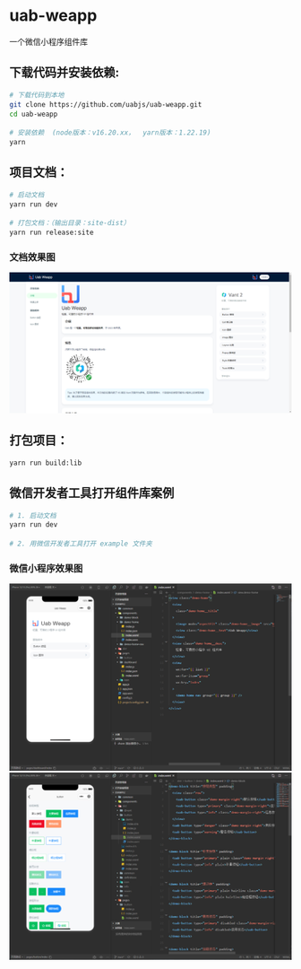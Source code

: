 # uab-weapp
一个微信小程序组件库

## 下载代码并安装依赖:
```sh
# 下载代码到本地
git clone https://github.com/uabjs/uab-weapp.git
cd uab-weapp

# 安装依赖  (node版本：v16.20.xx，  yarn版本：1.22.19)
yarn
```

## 项目文档：
```sh
# 启动文档
yarn run dev

# 打包文档：（输出目录：site-dist）
yarn run release:site
```
### 文档效果图
![文档效果图](https://github.com/uabjs/uab-weapp/blob/main/docs/img/1.png?raw=true)


## 打包项目：
```sh
yarn run build:lib
```


## 微信开发者工具打开组件库案例
```sh
# 1. 启动文档
yarn run dev

# 2. 用微信开发者工具打开 example 文件夹
```
### 微信小程序效果图
![文档效果图](https://github.com/uabjs/uab-weapp/blob/main/docs/img/2.png?raw=true)
![文档效果图](https://github.com/uabjs/uab-weapp/blob/main/docs/img/3.png?raw=true)




